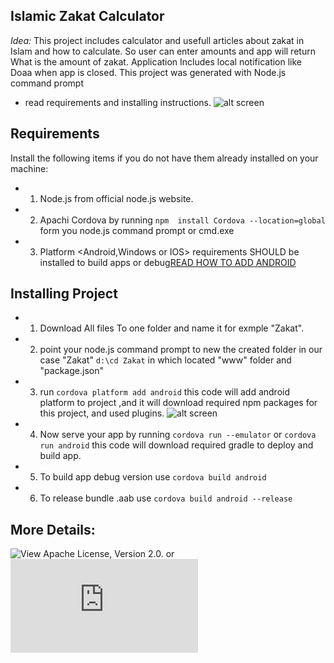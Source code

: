 ## Islamic Zakat Calculator

_Idea:_ This project includes calculator and usefull articles about zakat in Islam and how to calculate. 
So user can enter amounts and app will return What is the amount of zakat.
Application Includes local notification like Doaa when app is closed. 
This project was generated with Node.js command prompt <Apachi Cordova>
* read requirements and installing instructions.
  ![alt screen](https://i.ibb.co/Jx6G0Pg/zakat-snap.png)

## Requirements

Install the following items if you do not have them already installed on your machine:

 - 1) Node.js from official node.js website.
 - 2) Apachi Cordova by running `npm  install Cordova --location=global` form you node.js command prompt or cmd.exe
 - 3) Platform <Android,Windows or IOS> requirements SHOULD be installed to build apps or debug[READ HOW TO ADD ANDROID](https://cordova.apache.org/docs/en/11.x/guide/platforms/android/)

  
## Installing Project

 - 1) Download All files To one folder and name it for exmple "Zakat".
 - 2) point your node.js command prompt to new the created folder in our case "Zakat" `d:\cd Zakat` in which located "www" folder and "package.json"
 - 3) run `cordova platform add android` this code will add android platform to project ,and it will download required npm packages for this project, and used plugins.
  ![alt screen](https://i.ibb.co/5hZ2ZDC/cordova-platform-add-android.png)
 - 4) Now serve your app by running `cordova run --emulator` or `cordova run android` this code will download required gradle to deploy and build app.
 - 5) To build app debug version use `cordova build android` 
 - 6) To release bundle .aab use `cordova build android --release`
 
 ## More Details:
  ![View Apache License, Version 2.0.](http://www.apache.org/licenses/LICENSE-2.0) or ![contact developer](https://taswerat.com/contact.php)
